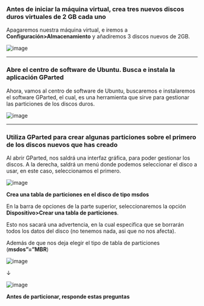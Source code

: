 ### Antes de iniciar la máquina virtual, crea tres nuevos discos duros virtuales de 2 GB cada uno

Apagaremos nuestra máquina virtual, e iremos a **Configuración>Almacenamiento** y añadiremos 3 discos nuevos de 2GB. 

![image](https://github.com/user-attachments/assets/118a1707-b8fd-4ebd-b3b0-f9fe89d6f6a8)

---

### Abre el centro de software de Ubuntu. Busca e instala la aplicación GParted 

Ahora, vamos al centro de software de Ubuntu, buscaremos e instalaremos el software GParted, el cual, es una herramienta que sirve para gestionar las particiones de los discos duros. 

![image](https://github.com/user-attachments/assets/ff573ded-67c8-407d-a05f-1955bb13c5bd)

---

### Utiliza GParted para crear algunas particiones sobre el primero de los discos nuevos que has creado 

Al abrir GParted, nos saldrá una interfaz gráfica, para poder gestionar los discos.
A la derecha, saldrá un menú donde podemos seleccionar el disco a usar, en este caso, seleccionamos el primero.

![image](https://github.com/user-attachments/assets/eacf7265-971b-4ea1-a4e4-c1f5390a8913)

**Crea una tabla de particiones en el disco de tipo msdos**

En la barra de opciones de la parte superior, seleccionaremos la opción **Dispositivo>Crear una tabla de particiones**. 

Esto nos sacará una advertencia, en la cual especifica que se borrarán todos los datos del disco (no tenemos nada, asi que no nos afecta). 

Además de que nos deja elegir el tipo de tabla de particiones (**msdos”=”MBR**) 

![image](https://github.com/user-attachments/assets/cfa776e4-7932-4c90-a881-997c7e7c76cc)

↓

![image](https://github.com/user-attachments/assets/f5df4860-68a4-4c56-a682-f1a0bc222faf)

**Antes de particionar, responde estas preguntas**

























































